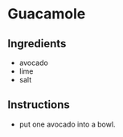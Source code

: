 # Guacamole
## Ingredients
* avocado
* lime
* salt
## Instructions
* put one avocado into a bowl.




